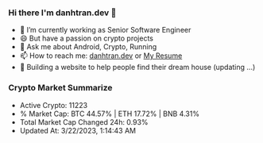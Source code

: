 ### Hi there I'm danhtran.dev 👋

- 🔭 I’m currently working as Senior Software Engineer
- 😄 But have a passion on crypto projects
- 💬 Ask me about Android, Crypto, Running 
- 📫 How to reach me: <a href="https://danhtran.dev" target="_blank">danhtran.dev</a> or <a href="Dan-Resume.pdf" target="_blank">My Resume</a>
- 🌱 Building a website to help people find their dream house (updating ...)

### Crypto Market Summarize
- Active Crypto: 11223
- % Market Cap: BTC 44.57% | ETH 17.72% | BNB 4.31%
- Total Market Cap Changed 24h: 0.93%
- Updated At: 3/22/2023, 1:14:43 AM
